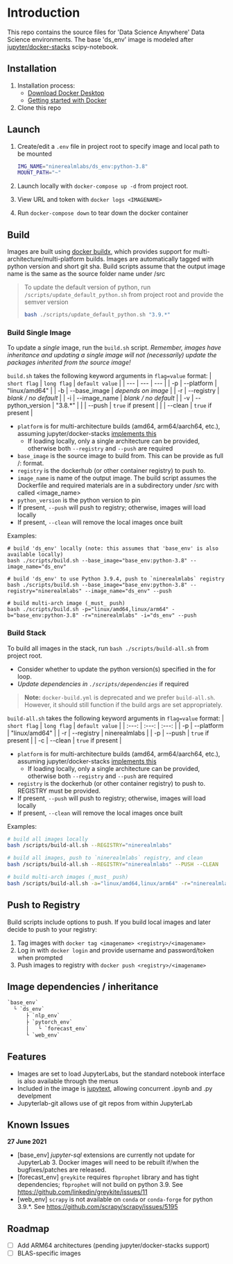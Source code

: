 # Introduction

This repo contains the source files for 'Data Science Anywhere' Data Science environments.  The base 'ds_env' image is modeled after [jupyter/docker-stacks](https://github.com/jupyter/docker-stacks) scipy-notebook.

## Installation

1. Installation process:
    * [Download Docker Desktop](https://www.docker.com/products/docker-desktop)
    * [Getting started with Docker](https://docs.docker.com/)
2. Clone this repo

## Launch

1. Create/edit a `.env` file in project root to specify image and local path to be mounted

   ```sh
   IMG_NAME="ninerealmlabs/ds_env:python-3.8"
   MOUNT_PATH="~"
   ```

2. Launch locally with `docker-compose up -d` from project root.
3. View URL and token with `docker logs <IMAGENAME>`
4. Run `docker-compose down` to tear down the docker container

## Build

Images are built using [docker buildx](https://docs.docker.com/buildx/working-with-buildx/#overview), which provides support for multi-architecture/multi-platform builds.
Images are automatically tagged with python version and short git sha.
Build scripts assume that the output image name is the same as the source folder name under /src

> To update the default version of python, run `/scripts/update_default_python.sh` from project root and provide the semver version
>
> ```sh
> bash ./scripts/update_default_python.sh "3.9.*"
> ```

### Build Single Image

To update a _single_ image, run the `build.sh` script.
_Remember, images have inheritance and updating a single image will not (necessarily) update the packages inherited from the source image!_

`build.sh` takes the following keyword arguments in `flag=value` format:
| `short flag`  | `long flag`   | `default value`   |
| ---           | ---           | ---               |
| -p            | --platform    | "linux/amd64"     |
| -b            | --base_image  | _depends on image_    |
| -r            | --registry    | _blank / no default_  |
| -i            | --image_name  | _blank / no default_  |
| -v            | --python_version | "3.8.*"        |
|               | --push        | `true` if present |
|               | --clean       | `true` if present |

* `platform` is for multi-architecture builds (amd64, arm64/aarch64, etc.), assuming jupyter/docker-stacks [implements this](https://github.com/jupyter/docker-stacks/pull/1368)
  * If loading locally, only a single architecture can be provided, otherwise both `--registry` and `--push` are required
* `base_image` is the source image to build from.  This can be provide as full <registry>/<image>:<tag> format.
* `registry` is the dockerhub (or other container registry) to push to.
* `image_name` is name of the output image.  The build script assumes the Dockerfile and required materials are in a subdirectory under /src with called <image_name>
* `python_version` is the python version to pin
* If present, `--push` will push to registry; otherwise, images will load locally
* If present, `--clean` will remove the local images once built

Examples:

```
# build 'ds_env' locally (note: this assumes that 'base_env' is also available locally)
bash ./scripts/build.sh --base_image="base_env:python-3.8" --image_name="ds_env"

# build 'ds_env' to use Python 3.9.4, push to `ninerealmlabs` registry
bash ./scripts/build.sh --base_image="base_env:python-3.8" --registry="ninerealmlabs" --image_name="ds_env" --push

# build multi-arch image (_must_ push)
bash ./scripts/build.sh -p="linux/amd64,linux/arm64" -b="base_env:python-3.8" -r="ninerealmlabs" -i="ds_env" --push
```

### Build Stack

To build all images in the stack, run `bash ./scripts/build-all.sh` from project root.

* Consider whether to update the python version(s) specified in the for loop.
* _Update dependencies in `./scripts/dependencies`_ if required

> **Note:** `docker-build.yml` is deprecated and we prefer `build-all.sh`.  However, it should still function if the build args are set appropriately.

`build-all.sh` takes the following keyword arguments in `flag=value` format:
| `short flag`  | `long flag`   | `default value`   |
| :---:         | :---:         | :---:             |
| -p            | --platform    | "linux/amd64"     |
| -r            | --registry    | ninerealmlabs     |
| -p            | --push        | `true` if present |
| -c            | --clean       | `true` if present |

* `platform` is for multi-architecture builds (amd64, arm64/aarch64, etc.), assuming jupyter/docker-stacks [implements this](https://github.com/jupyter/docker-stacks/pull/1368)
  * If loading locally, only a single architecture can be provided, otherwise both `--registry` and `--push` are required
* `registry` is the dockerhub (or other container registry) to push to.  REGISTRY must be provided.
* If present, `--push` will push to registry; otherwise, images will load locally
* If present, `--clean` will remove the local images once built

Examples:

```sh
# build all images locally
bash /scripts/build-all.sh --REGISTRY="ninerealmlabs"

# build all images, push to `ninerealmlabs` registry, and clean
bash /scripts/build-all.sh --REGISTRY="ninerealmlabs" --PUSH --CLEAN

# build multi-arch images (_must_ push)
bash /scripts/build-all.sh -a="linux/amd64,linux/arm64" -r="ninerealmlabs" -p
```

## Push to Registry

Build scripts include options to push.  If you build local images and later decide to push to your registry:

1. Tag images with `docker tag <imagename> <registry>/<imagename>`
2. Log in with `docker login` and provide username and password/token when prompted
3. Push images to registry with `docker push <registry>/<imagename>`

## Image dependencies / inheritance

```txt
`base_env`
  └ `ds_env`
      ├ `nlp_env`
      ├ `pytorch_env`
      │   └ `forecast_env`
      └ `web_env`
```

## Features

* Images are set to load JupyterLabs, but the standard notebook interface is also available through the menus
* Included in the image is [jupytext](https://jupytext.readthedocs.io/en/latest/introduction.html), allowing concurrent .ipynb and .py develpment
* Jupyterlab-git allows use of git repos from within JupyterLab

## Known Issues

**27 June 2021**

* [base_env] _jupyter-sql_ extensions are currently not update for JupyterLab 3.  Docker images will need to be rebuilt if/when the bugfixes/patches are released.
* [forecast_env] `greykite` requires `fbprophet` library and has tight dependencies; `fbprophet` will not build on python 3.9. See https://github.com/linkedin/greykite/issues/11
* [web_env] `scrapy` is not available on `conda` or `conda-forge` for python 3.9.*.  See https://github.com/scrapy/scrapy/issues/5195

## Roadmap

* [ ] Add ARM64 architectures (pending jupyter/docker-stacks support)
* [ ] BLAS-specific images

<!-- * [ ] Add Tensorflow/Keras -->
<!-- * [ ] Add CUDA and ROCm -->
